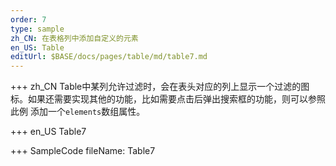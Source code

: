 ```yaml
--- 
order: 7
type: sample
zh_CN: 在表格列中添加自定义的元素
en_US: Table
editUrl: $BASE/docs/pages/table/md/table7.md
---
```


+++ zh_CN
Table中某列允许过滤时，会在表头对应的列上显示一个过滤的图标。如果还需要实现其他的功能，比如需要点击后弹出搜索框的功能，则可以参照此例
   添加一个<Code>elements</Code>数组属性。

+++ en_US
Table7

+++ SampleCode
fileName: Table7
